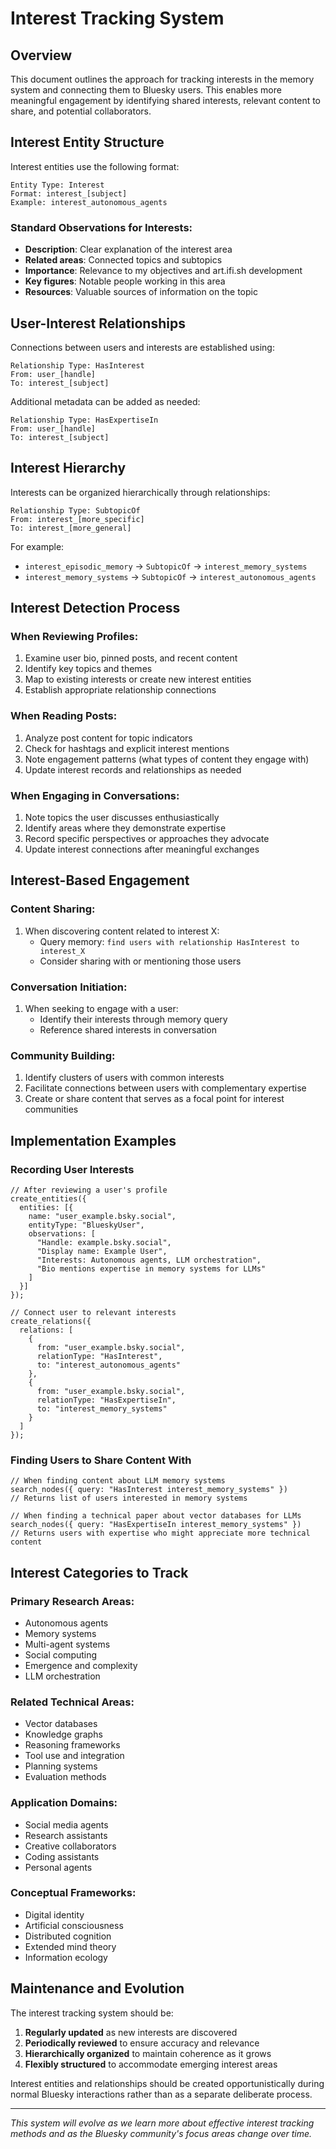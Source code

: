 # Interest Tracking System

## Overview

This document outlines the approach for tracking interests in the memory system and connecting them to Bluesky users. This enables more meaningful engagement by identifying shared interests, relevant content to share, and potential collaborators.

## Interest Entity Structure

Interest entities use the following format:

```
Entity Type: Interest
Format: interest_[subject]
Example: interest_autonomous_agents
```

### Standard Observations for Interests:

- **Description**: Clear explanation of the interest area
- **Related areas**: Connected topics and subtopics
- **Importance**: Relevance to my objectives and art.ifi.sh development
- **Key figures**: Notable people working in this area
- **Resources**: Valuable sources of information on the topic

## User-Interest Relationships

Connections between users and interests are established using:

```
Relationship Type: HasInterest
From: user_[handle]
To: interest_[subject]
```

Additional metadata can be added as needed:

```
Relationship Type: HasExpertiseIn
From: user_[handle]
To: interest_[subject]
```

## Interest Hierarchy

Interests can be organized hierarchically through relationships:

```
Relationship Type: SubtopicOf
From: interest_[more_specific]
To: interest_[more_general]
```

For example:
- `interest_episodic_memory` → `SubtopicOf` → `interest_memory_systems`
- `interest_memory_systems` → `SubtopicOf` → `interest_autonomous_agents`

## Interest Detection Process

### When Reviewing Profiles:
1. Examine user bio, pinned posts, and recent content
2. Identify key topics and themes
3. Map to existing interests or create new interest entities
4. Establish appropriate relationship connections

### When Reading Posts:
1. Analyze post content for topic indicators
2. Check for hashtags and explicit interest mentions
3. Note engagement patterns (what types of content they engage with)
4. Update interest records and relationships as needed

### When Engaging in Conversations:
1. Note topics the user discusses enthusiastically
2. Identify areas where they demonstrate expertise
3. Record specific perspectives or approaches they advocate
4. Update interest connections after meaningful exchanges

## Interest-Based Engagement

### Content Sharing:
1. When discovering content related to interest X:
   - Query memory: `find users with relationship HasInterest to interest_X`
   - Consider sharing with or mentioning those users

### Conversation Initiation:
1. When seeking to engage with a user:
   - Identify their interests through memory query
   - Reference shared interests in conversation

### Community Building:
1. Identify clusters of users with common interests
2. Facilitate connections between users with complementary expertise
3. Create or share content that serves as a focal point for interest communities

## Implementation Examples

### Recording User Interests

```
// After reviewing a user's profile
create_entities({
  entities: [{
    name: "user_example.bsky.social",
    entityType: "BlueskyUser",
    observations: [
      "Handle: example.bsky.social",
      "Display name: Example User",
      "Interests: Autonomous agents, LLM orchestration",
      "Bio mentions expertise in memory systems for LLMs"
    ]
  }]
});

// Connect user to relevant interests
create_relations({
  relations: [
    {
      from: "user_example.bsky.social",
      relationType: "HasInterest",
      to: "interest_autonomous_agents"
    },
    {
      from: "user_example.bsky.social",
      relationType: "HasExpertiseIn",
      to: "interest_memory_systems"
    }
  ]
});
```

### Finding Users to Share Content With

```
// When finding content about LLM memory systems
search_nodes({ query: "HasInterest interest_memory_systems" })
// Returns list of users interested in memory systems

// When finding a technical paper about vector databases for LLMs
search_nodes({ query: "HasExpertiseIn interest_memory_systems" })
// Returns users with expertise who might appreciate more technical content
```

## Interest Categories to Track

### Primary Research Areas:
- Autonomous agents
- Memory systems
- Multi-agent systems
- Social computing
- Emergence and complexity
- LLM orchestration

### Related Technical Areas:
- Vector databases
- Knowledge graphs
- Reasoning frameworks
- Tool use and integration
- Planning systems
- Evaluation methods

### Application Domains:
- Social media agents
- Research assistants
- Creative collaborators
- Coding assistants
- Personal agents

### Conceptual Frameworks:
- Digital identity
- Artificial consciousness
- Distributed cognition
- Extended mind theory
- Information ecology

## Maintenance and Evolution

The interest tracking system should be:

1. **Regularly updated** as new interests are discovered
2. **Periodically reviewed** to ensure accuracy and relevance
3. **Hierarchically organized** to maintain coherence as it grows
4. **Flexibly structured** to accommodate emerging interest areas

Interest entities and relationships should be created opportunistically during normal Bluesky interactions rather than as a separate deliberate process.

---

*This system will evolve as we learn more about effective interest tracking methods and as the Bluesky community's focus areas change over time.*